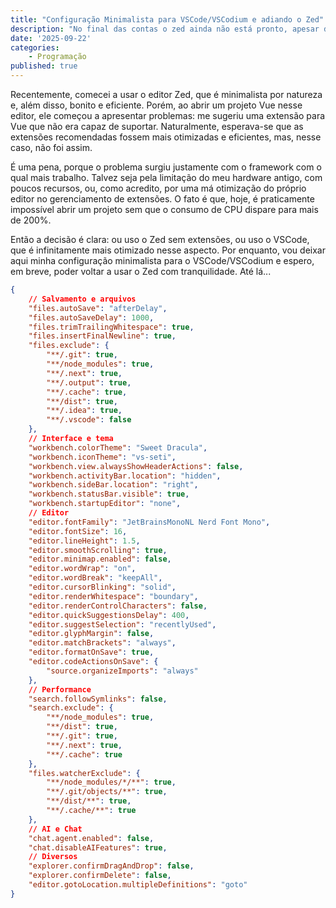 ```yaml
---
title: "Configuração Minimalista para VSCode/VSCodium e adiando o Zed"
description: "No final das contas o zed ainda não está pronto, apesar de ser um editor leve e elegante, ele ainda não está pronto - Vou persistir minha configuração minimalista para o VSCode aqui."
date: '2025-09-22'
categories:
    - Programação
published: true
---
```


Recentemente, comecei a usar o editor Zed, que é minimalista por natureza e, além disso, bonito e eficiente. Porém, ao abrir um projeto Vue nesse editor, ele começou a apresentar problemas: me sugeriu uma extensão para Vue que não era capaz de suportar. Naturalmente, esperava-se que as extensões recomendadas fossem mais otimizadas e eficientes, mas, nesse caso, não foi assim.

É uma pena, porque o problema surgiu justamente com o framework com o qual mais trabalho. Talvez seja pela limitação do meu hardware antigo, com poucos recursos, ou, como acredito, por uma má otimização do próprio editor no gerenciamento de extensões. O fato é que, hoje, é praticamente impossível abrir um projeto sem que o consumo de CPU dispare para mais de 200%.

Então a decisão é clara: ou uso o Zed sem extensões, ou uso o VSCode, que é infinitamente mais otimizado nesse aspecto. Por enquanto, vou deixar aqui minha configuração minimalista para o VSCode/VSCodium e espero, em breve, poder voltar a usar o Zed com tranquilidade. Até lá...

```json
{
    // Salvamento e arquivos
    "files.autoSave": "afterDelay",
    "files.autoSaveDelay": 1000,
    "files.trimTrailingWhitespace": true,
    "files.insertFinalNewline": true,
    "files.exclude": {
        "**/.git": true,
        "**/node_modules": true,
        "**/.next": true,
        "**/.output": true,
        "**/.cache": true,
        "**/dist": true,
        "**/.idea": true,
        "**/.vscode": false
    },
    // Interface e tema
    "workbench.colorTheme": "Sweet Dracula",
    "workbench.iconTheme": "vs-seti",
    "workbench.view.alwaysShowHeaderActions": false,
    "workbench.activityBar.location": "hidden",
    "workbench.sideBar.location": "right",
    "workbench.statusBar.visible": true,
    "workbench.startupEditor": "none",
    // Editor
    "editor.fontFamily": "JetBrainsMonoNL Nerd Font Mono",
    "editor.fontSize": 16,
    "editor.lineHeight": 1.5,
    "editor.smoothScrolling": true,
    "editor.minimap.enabled": false,
    "editor.wordWrap": "on",
    "editor.wordBreak": "keepAll",
    "editor.cursorBlinking": "solid",
    "editor.renderWhitespace": "boundary",
    "editor.renderControlCharacters": false,
    "editor.quickSuggestionsDelay": 400,
    "editor.suggestSelection": "recentlyUsed",
    "editor.glyphMargin": false,
    "editor.matchBrackets": "always",
    "editor.formatOnSave": true,
    "editor.codeActionsOnSave": {
        "source.organizeImports": "always"
    },
    // Performance
    "search.followSymlinks": false,
    "search.exclude": {
        "**/node_modules": true,
        "**/dist": true,
        "**/.git": true,
        "**/.next": true,
        "**/.cache": true
    },
    "files.watcherExclude": {
        "**/node_modules/*/**": true,
        "**/.git/objects/**": true,
        "**/dist/**": true,
        "**/.cache/**": true
    },
    // AI e Chat
    "chat.agent.enabled": false,
    "chat.disableAIFeatures": true,
    // Diversos
    "explorer.confirmDragAndDrop": false,
    "explorer.confirmDelete": false,
    "editor.gotoLocation.multipleDefinitions": "goto"
}
```
